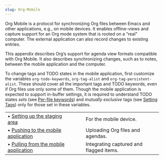 ```yaml
---
slug: Org-Mobile
---
```


Org Mobile is a protocol for synchronizing Org files between Emacs and other applications, e.g., on mobile devices. It enables offline-views and capture support for an Org mode system that is rooted on a “real" computer. The external application can also record changes to existing entries.

This appendix describes Org’s support for agenda view formats compatible with Org Mobile. It also describes synchronizing changes, such as to notes, between the mobile application and the computer.

To change tags and TODO states in the mobile application, first customize the variables `org-todo-keywords`, `org-tag-alist` and `org-tag-persistent-alist`. These should cover all the important tags and TODO keywords, even if Org files use only some of them. Though the mobile application is expected to support in-buffer settings, it is required to understand TODO states *sets* (see [Per-file keywords](Per_002dfile-keywords)) and *mutually exclusive* tags (see [Setting Tags](Setting-Tags)) only for those set in these variables.

|                                                                              |    |                                         |
| :--------------------------------------------------------------------------- | -- | :-------------------------------------- |
| • [Setting up the staging area](Setting-up-the-staging-area)                 |    | For the mobile device.                  |
| • [Pushing to the mobile application](Pushing-to-the-mobile-application)     |    | Uploading Org files and agendas.        |
| • [Pulling from the mobile application](Pulling-from-the-mobile-application) |    | Integrating captured and flagged items. |
